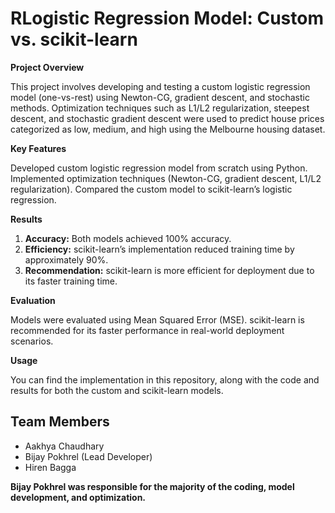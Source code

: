# RLogistic Regression Model: Custom vs. scikit-learn

**Project Overview**

This project involves developing and testing a custom logistic regression model (one-vs-rest) using Newton-CG, gradient descent, and stochastic methods. Optimization techniques such as L1/L2 regularization, steepest descent, and stochastic gradient descent were used to predict house prices categorized as low, medium, and high using the Melbourne housing dataset.

**Key Features**

Developed custom logistic regression model from scratch using Python.
Implemented optimization techniques (Newton-CG, gradient descent, L1/L2 regularization).
Compared the custom model to scikit-learn’s logistic regression.

**Results**

1. **Accuracy:** Both models achieved 100% accuracy.
2. **Efficiency:** scikit-learn’s implementation reduced training time by approximately 90%.
3. **Recommendation:** scikit-learn is more efficient for deployment due to its faster training time.

**Evaluation**

Models were evaluated using Mean Squared Error (MSE).
scikit-learn is recommended for its faster performance in real-world deployment scenarios.

**Usage**

You can find the implementation in this repository, along with the code and results for both the custom and scikit-learn models.

## Team Members
- Aakhya Chaudhary
- Bijay Pokhrel (Lead Developer)
- Hiren Bagga

**Bijay Pokhrel was responsible for the majority of the coding, model development, and optimization.**
